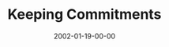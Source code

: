 ---
layout: message
category: message
series: "New Year, New Me"
title: "Keeping Commitments"
date: 2002-01-19-00-00
message_id: 298
---